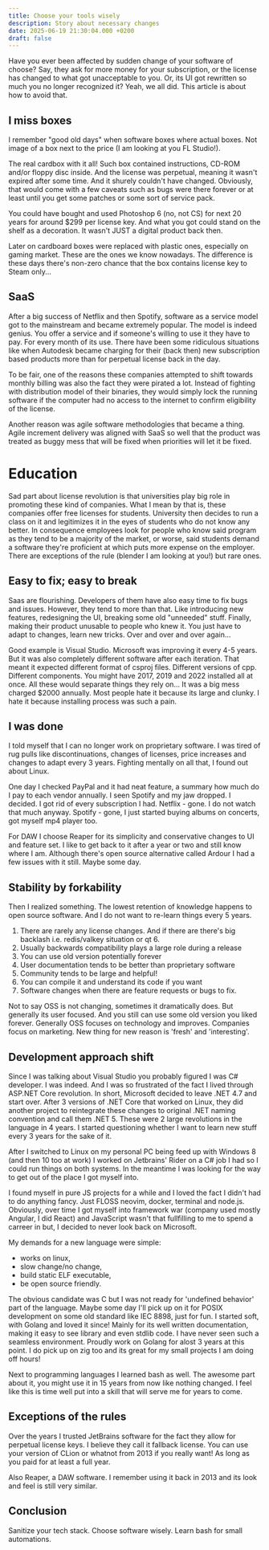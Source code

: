 ```yaml
---
title: Choose your tools wisely
description: Story about necessary changes
date: 2025-06-19 21:30:04.000 +0200
draft: false
---
```


Have you ever been affected by sudden change of your software of choose? Say, they ask for more money for your subscription, or the license has changed to what got unacceptable to you. Or, its UI got rewritten so much you no longer recognized it? Yeah, we all did. This article is about how to avoid that.

## I miss boxes

I remember "good old days" when software boxes where actual boxes. Not image of a box next to the price (I am looking at you FL Studio!). 

The real cardbox with it all! Such box contained instructions, CD-ROM and/or floppy disc inside. And the license was perpetual, meaning it wasn't expired after some time. And it shurely couldn't have changed. Obviously, that would come with a few caveats such as bugs were there forever or at least until you get some patches or some sort of service pack.

You could have bought and used Photoshop 6 (no, not CS) for next 20 years for around $299 per license key. And what you got could stand on the shelf as a decoration. It wasn't JUST a digital product back then.

Later on cardboard boxes were replaced with plastic ones, especially on gaming market. These are the ones we know nowadays. The difference is these days there's non-zero chance that the box contains license key to Steam only...

## SaaS

After a big success of Netflix and then Spotify, software as a service model got to the mainstream and became extremely popular. The model is indeed genius. You offer a service and if someone's willing to use it they have to pay. For every month of its use. There have been some ridiculous situations like when Autodesk became charging for their (back then) new subscription based products more than for perpetual license back in the day.

To be fair, one of the reasons these companies attempted to shift towards monthly billing was also the fact they were pirated a lot. Instead of fighting with distribution model of their binaries, they would simply lock the running software if the computer had no access to the internet to confirm eligibility of the license.

Another reason was agile software methodologies that became a thing. Agile increment delivery was aligned with SaaS so well that the product was treated as buggy mess that will be fixed when priorities will let it be fixed.

# Education

Sad part about license revolution is that universities play big role in promoting these kind of companies. What I mean by that is, these companies offer free licenses for students. University then decides to run a class on it and legitimizes it in the eyes of students who do not know any better.
In consequence employees look for people who know said program as they tend to be a majority of the market, or worse, said students demand a software they're proficient at which puts more expense on the employer. There are exceptions of the rule (blender I am looking at you!) but rare ones.

## Easy to fix; easy to break

Saas are flourishing. Developers of them have also easy time to fix bugs and issues. However, they tend to more than that. Like introducing new features, redesigning the UI, breaking some old "unneeded" stuff. Finally, making their product unusable to people who knew it. You just have to adapt to changes, learn new tricks. Over and over and over again...

Good example is Visual Studio. Microsoft was improving it every 4-5 years. But it was also completely different software after each iteration. That meant it expected different format of csproj files. Different versions of cpp. Different components. You might have 2017, 2019 and 2022 installed all at once. All these would separate things they rely on... It was a big mess charged $2000 annually. Most people hate it because its large and clunky. I hate it because installing process was such a pain.

## I was done

I told myself that I can no longer work on proprietary software. I was tired of rug pulls like discontinuations, changes of licenses, price increases and changes to adapt every 3 years. Fighting mentally on all that, I found out about Linux.

One day I checked PayPal and it had neat feature, a summary how much do I pay to each vendor annually. I seen Spotify and my jaw dropped. I decided. I got rid of every subscription I had. Netflix - gone. I do not watch that much anyway. Spotify - gone, I just started buying albums on concerts, got myself mp4 player too.

For DAW I choose Reaper for its simplicity and conservative changes to UI and feature set. I like to get back to it after a year or two and still know where I am. Although there's open source alternative called Ardour I had a few issues with it still. Maybe some day.

## Stability by forkability

Then I realized something. The lowest retention of knowledge happens to open source software. And I do not want to re-learn things every 5 years.

1. There are rarely any license changes. And if there are there's big backlash i.e. redis/valkey situation or qt 6.
1. Usually backwards compatibility plays a large role during a release
1. You can use old version potentially forever
1. User documentation tends to be better than proprietary software
1. Community tends to be large and helpful!
1. You can compile it and understand its code if you want
1. Software changes when there are feature requests or bugs to fix. 

Not to say OSS is not changing, sometimes it dramatically does. But generally its user focused. And you still can use some old version you liked forever. Generally OSS focuses on technology and improves. Companies focus on marketing. New thing for new reason is 'fresh' and 'interesting'.

## Development approach shift

Since I was talking about Visual Studio you probably figured I was C# developer. I was indeed. And I was so frustrated of the fact I lived through ASP.NET Core revolution. In short, Microsoft decided to leave .NET 4.7 and start over. After 3 versions of .NET Core that worked on Linux, they did another project to reintegrate these changes to original .NET naming convention and call them .NET 5. These were 2 large revolutions in the language in 4 years. I started questioning whether I want to learn new stuff every 3 years for the sake of it.

After I switched to Linux on my personal PC being feed up with Windows 8 (and then 10 too at work) I worked on Jetbrains' Rider on a C# job I had so I could run things on both systems. In the meantime I was looking for the way to get out of the place I got myself into. 

I found myself in pure JS projects for a while and I loved the fact I didn't had to do anything fancy. Just FLOSS neovim, docker, terminal and node.js. Obviously, over time I got myself into framework war (company used mostly Angular, I did React) and JavaScript wasn't that fullfilling to me to spend a carreer in but, I decided to never look back on Microsoft.

My demands for a new language were simple: 
- works on linux, 
- slow change/no change, 
- build static ELF executable, 
- be open source friendly. 

The obvious candidate was C but I was not ready for 'undefined behavior' part of the language. Maybe some day I'll pick up on it for POSIX development on some old standard like IEC 8898, just for fun. I started soft, with Golang and loved it since! Mainly for its well written documentation, making it easy to see library and even stdlib code. I have never seen such a seamless environment. Proudly work on Golang for alost 3 years at this point. I do pick up on zig too and its great for my small projects I am doing off hours!

Next to programming languages I learned bash as well. The awesome part about it, you might use it in 15 years from now like nothing changed. I feel like this is time well put into a skill that will serve me for years to come.

## Exceptions of the rules

Over the years I trusted JetBrains software for the fact they allow for perpetual license keys. I believe they call it fallback license. You can use your version of CLion or whatnot from 2013 if you really want! As long as you paid for at least a full year. 

Also Reaper, a DAW software. I remember using it back in 2013 and its look and feel is still very similar.

## Conclusion

Sanitize your tech stack. Choose software wisely. Learn bash for small automations.
